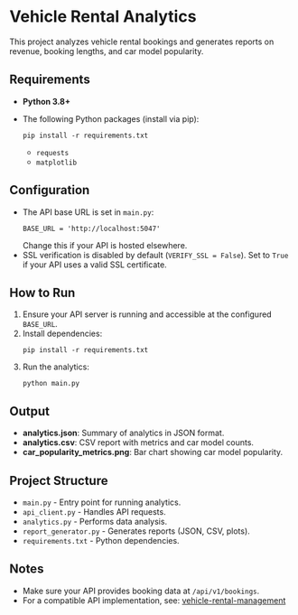 # Vehicle Rental Analytics

This project analyzes vehicle rental bookings and generates reports on revenue, booking lengths, and car model popularity.

## Requirements

- **Python 3.8+**
- The following Python packages (install via pip):

  ```
  pip install -r requirements.txt
  ```

  - `requests`
  - `matplotlib`

## Configuration

- The API base URL is set in `main.py`:
  ```
  BASE_URL = 'http://localhost:5047'
  ```
  Change this if your API is hosted elsewhere.
- SSL verification is disabled by default (`VERIFY_SSL = False`). Set to `True` if your API uses a valid SSL certificate.

## How to Run

1. Ensure your API server is running and accessible at the configured `BASE_URL`.
2. Install dependencies:
   ```
   pip install -r requirements.txt
   ```
3. Run the analytics:
   ```
   python main.py
   ```

## Output

- **analytics.json**: Summary of analytics in JSON format.
- **analytics.csv**: CSV report with metrics and car model counts.
- **car_popularity_metrics.png**: Bar chart showing car model popularity.

## Project Structure

- `main.py` - Entry point for running analytics.
- `api_client.py` - Handles API requests.
- `analytics.py` - Performs data analysis.
- `report_generator.py` - Generates reports (JSON, CSV, plots).
- `requirements.txt` - Python dependencies.

## Notes

- Make sure your API provides booking data at `/api/v1/bookings`.
- For a compatible API implementation, see: [vehicle-rental-management](https://github.com/ArjunSingh99/vehicle-rental-management)
